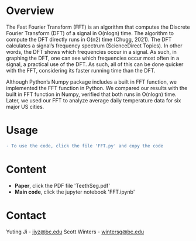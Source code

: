 # Overview
The Fast Fourier Transform (FFT) is an algorithm that computes the Discrete Fourier Transform (DFT) of a signal in O(nlogn) time. The algorithm to compute the DFT directly runs in O(n2) time (Chugg, 2021). The DFT calculates a signal’s frequency spectrum (ScienceDirect Topics). In other words, the DFT shows which frequencies occur in a signal. As such, in graphing the DFT, one can see which frequencies occur most often in a signal, a practical use of the DFT. As such, all of this can be done quicker with the FFT, considering its faster running time than the DFT. 

Although Python’s Numpy package includes a built in FFT function, we implemented the FFT function in Python. We compared our results with the built in FFT function in Numpy, verified that both runs in O(nlogn) time. Later, we used our FFT to analyze average daily temperature data for six major US cities.

# Usage
```diff
- To use the code, click the file 'FFT.py' and copy the code
```

# Content

- **Paper**, click the PDF file 'TeethSeg.pdf'
- **Main code**, click the jupyter notebook 'FFT.ipynb'

# Contact
Yuting Ji - jiyz@bc.edu
Scott Winters - wintersg@bc.edu
